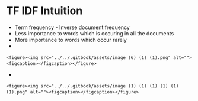 # TF IDF Intuition

* Term frequency - Inverse document frequency
* Less importance to words which is occuring in all the documents
* More importance to words which occur rarely
*

    <figure><img src="../../.gitbook/assets/image (6) (1) (1).png" alt=""><figcaption></figcaption></figure>
*

    <figure><img src="../../.gitbook/assets/image (1) (1) (1) (1) (1) (1).png" alt=""><figcaption></figcaption></figure>
